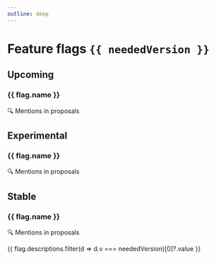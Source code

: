 ```yaml
---
outline: deep
---
```


<script setup>
import { useData } from 'vitepress'
const { params } = useData()
import { data } from '/flags.data.js'

const neededVersion = params.value.version
const languageFeatures = data.flags.filter(f => f.versions.includes(neededVersion) && f.types.filter(t => t.v === neededVersion && t.value === "feature")[0]);
const upcomingFeatures = data.flags.filter(f => f.versions.includes(neededVersion) && f.types.filter(t => t.v === neededVersion && t.value === "upcoming")[0]);
const experimentalFeatures = data.flags.filter(f => f.versions.includes(neededVersion) && f.types.filter(t => t.v === neededVersion && t.value === "experimental")[0]);

</script>

# Feature flags `{{ neededVersion }}`

## Upcoming

<div v-for="flag of upcomingFeatures">
    <h3>{{ flag.name }}</h3>
    <a :href="flag.docsUrl" target="_bank">🔍 Mentions in proposals</a>
</div>

## Experimental

<div v-for="flag of experimentalFeatures">
    <h3>{{ flag.name }}</h3>
    <a :href="flag.docsUrl" target="_bank">🔍 Mentions in proposals</a>
</div>

## Stable

<div v-for="flag of languageFeatures">
    <h3>{{ flag.name }}</h3>
    <a :href="flag.docsUrl" target="_bank">🔍 Mentions in proposals</a>
    <p>{{ flag.descriptions.filter(d => d.v === neededVersion)[0]?.value }}</p>
</div>
